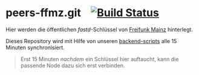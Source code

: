 # peers-ffmz.git &nbsp;&nbsp; [![Build Status](https://travis-ci.org/freifunk-mwu/peers-ffmz.svg?branch=master)](https://travis-ci.org/freifunk-mwu/peers-ffmz)

Hier werden die öffentlichen *fastd*-Schlüssel von [Freifunk Mainz]("http://mainz.freifunk.net/") hinterlegt.

Dieses Repository wird mit Hilfe von unseren [backend-scripts]("https://github.com/freifunk-mwu/backend-scripts.git") alle 15 Minuten synchronisiert.

> Erst 15 Minuten *nachdem* ein Schlüssel hier auftaucht, kann die passende Node dazu sich erst verbinden.

